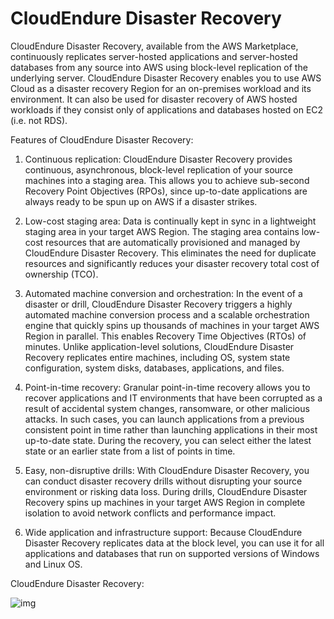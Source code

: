 # CloudEndure Disaster Recovery

CloudEndure Disaster Recovery, available from the AWS Marketplace, continuously replicates server-hosted applications and server-hosted databases from any source into AWS using block-level replication of the underlying server. CloudEndure Disaster Recovery enables you to use AWS Cloud as a disaster recovery Region for an on-premises workload and its environment. It can also be used for disaster recovery of AWS hosted workloads if they consist only of applications and databases hosted on EC2 (i.e. not RDS).

Features of CloudEndure Disaster Recovery:

1. Continuous replication: CloudEndure Disaster Recovery provides continuous, asynchronous, block-level replication of your source machines into a staging area. This allows you to achieve sub-second Recovery Point Objectives (RPOs), since up-to-date applications are always ready to be spun up on AWS if a disaster strikes.

2. Low-cost staging area: Data is continually kept in sync in a lightweight staging area in your target AWS Region. The staging area contains low-cost resources that are automatically provisioned and managed by CloudEndure Disaster Recovery. This eliminates the need for duplicate resources and significantly reduces your disaster recovery total cost of ownership (TCO).

3. Automated machine conversion and orchestration: In the event of a disaster or drill, CloudEndure Disaster Recovery triggers a highly automated machine conversion process and a scalable orchestration engine that quickly spins up thousands of machines in your target AWS Region in parallel. This enables Recovery Time Objectives (RTOs) of minutes. Unlike application-level solutions, CloudEndure Disaster Recovery replicates entire machines, including OS, system state configuration, system disks, databases, applications, and files.

4. Point-in-time recovery: Granular point-in-time recovery allows you to recover applications and IT environments that have been corrupted as a result of accidental system changes, ransomware, or other malicious attacks. In such cases, you can launch applications from a previous consistent point in time rather than launching applications in their most up-to-date state. During the recovery, you can select either the latest state or an earlier state from a list of points in time.

5. Easy, non-disruptive drills: With CloudEndure Disaster Recovery, you can conduct disaster recovery drills without disrupting your source environment or risking data loss. During drills, CloudEndure Disaster Recovery spins up machines in your target AWS Region in complete isolation to avoid network conflicts and performance impact.

6. Wide application and infrastructure support: Because CloudEndure Disaster Recovery replicates data at the block level, you can use it for all applications and databases that run on supported versions of Windows and Linux OS.

CloudEndure Disaster Recovery:

![img](https://assets-pt.media.datacumulus.com/aws-clf-pt/assets/pt6-q65-i1.jpg)
